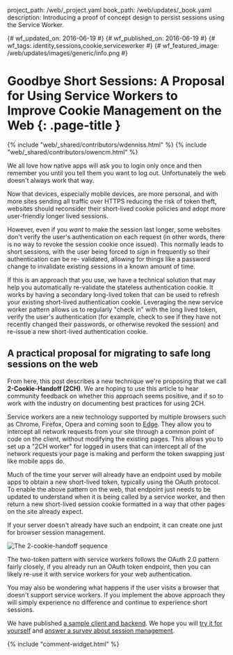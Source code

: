project_path: /web/_project.yaml
book_path: /web/updates/_book.yaml
description: Introducing a proof of concept design to persist sessions using the Service Worker.

{# wf_updated_on: 2016-06-19 #}
{# wf_published_on: 2016-06-19 #}
{# wf_tags: identity,sessions,cookie,serviceworker #}
{# wf_featured_image: /web/updates/images/generic/info.png #}

# Goodbye Short Sessions: A Proposal for Using Service Workers to Improve Cookie Management on the Web {: .page-title }

{% include "web/_shared/contributors/wdenniss.html" %}
{% include "web/_shared/contributors/owencm.html" %}



We all love how native apps will ask you to login only once and then remember
you until you tell them you want to log out. Unfortunately the web doesn't
always work that way.

Now that devices, especially mobile devices, are more personal, and with more
sites sending all traffic over HTTPS reducing the risk of token theft, websites
should reconsider their short-lived cookie policies and adopt more user-friendly
longer lived sessions.

However, even if you *want* to make the session last longer, some websites don't
verify the user's authentication on each request (in other words, there is no
way to revoke the session cookie once issued). This normally leads to short
sessions, with the user being forced to sign in frequently so their
authentication can be re- validated, allowing for things like a password change
to invalidate existing sessions in a known amount of time.

If this is an approach that you use, we have a technical solution that may help
you automatically re-validate the stateless authentication cookie. It works by
having a secondary long-lived token that can be used to refresh your existing
short-lived authentication cookie. Leveraging the new service worker pattern
allows us to regularly "check in" with the long lived token, verify the user's
authentication (for example, check to see if they have not recently changed their
passwords, or otherwise revoked the session) and re-issue a new short-lived
authentication cookie.

## A practical proposal for migrating to safe long sessions on the web

From here, this post describes a new technique we're proposing that we call 
**2-Cookie-Handoff (2CH)**. We are hoping to use this article to hear community
feedback on whether this approach seems positive, and if so to work with the
industry on documenting best practices for using 2CH.

Service workers are a new technology supported by multiple browsers such as
Chrome, Firefox, Opera and coming soon to 
[Edge](https://developer.microsoft.com/en-us/microsoft-edge/platform/status/serviceworker).
They allow you to intercept all network requests from your site through a
common point of code on the client, without modifying the existing pages. This
allows you to set up a "2CH worker" for logged in users that can intercept
all of the network requests your page is making and perform the token swapping
just like mobile apps do.

Much of the time your server will already have an endpoint used by mobile apps
to obtain a new short-lived token, typically using the OAuth protocol. To
enable the above pattern on the web, that endpoint just needs to be updated to
understand when it is being called by a service worker, and then return a new
short-lived session cookie formatted in a way that other pages on the site
already expect.

If your server doesn't already have such an endpoint, it can create one just for
browser session management.

![The 2-cookie-handoff sequence](/web/updates/images/2016/06/2-cookie-handoff/sequence_diagram.png)

The two-token pattern with service workers follows the OAuth 2.0 pattern fairly
closely, if you already run an OAuth token endpoint, then you can likely re-use
it with service workers for your web authentication.

You may also be wondering what happens if the user visits a browser that doesn't
support service workers. If you implement the above approach they will simply
experience no difference and continue to experience short sessions.

We have published [a sample client and backend](https://github.com/GoogleChrome/two-token-sw).
We hope you will [try it for yourself](https://ws-codelab.appspot.com/) and 
[answer a survey about session management](//goo.gl/forms/djaMEOgBUb4WEhCz2).


{% include "comment-widget.html" %}
